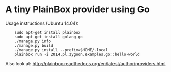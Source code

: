 A tiny PlainBox provider using Go
=================================

Usage instructions (Ubuntu 14.04):
```
    sudo apt-get install plainbox
    sudo apt-get install golang-go
    ./manage.py info
    ./manage.py build
    ./manage.py install --prefix=$HOME/.local
    plainbox run -i 2014.pl.zygoon.examples.go::hello-world
```

Also look at: http://plainbox.readthedocs.org/en/latest/author/providers.html
